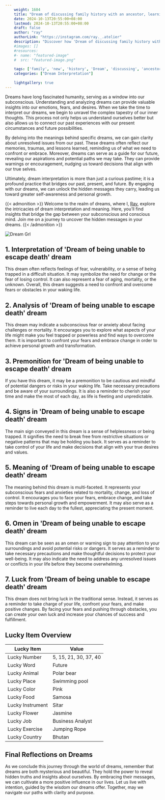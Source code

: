 ```yaml
---
    weight: 1604
    title: "Dream of discussing family history with an ancestor, learning new insights."  # Assuming 'title' column exists
    date: 2024-10-13T20:55:00+08:00
    lastmod: 2024-10-13T20:55:00+08:00
    draft: false
    author: "ray"
    authorLink: "https://instagram.com/ray._.atelier"
    description: "Discover how 'Dream of discussing family history with an ancestor, learning new insights.' can interpret your future and uncover its significant meanings in your life."
    #images: []
    #resources:
    #- name: "featured-image"
    #  src: "featured-image.png"
    
    tags: ['family', 'new', 'history', 'Dream', 'discussing', 'ancestor,', 'learning', 'an', 'insights.', 'of', 'with']
    categories: ["Dream Interpretation"]
    
    lightgallery: true
---
```

    
Dreams have long fascinated humanity, serving as a window into our subconscious. Understanding and analyzing dreams can provide valuable insights into our emotions, fears, and desires. When we take the time to interpret our dreams, we begin to unravel the complex tapestry of our inner thoughts. This process not only helps us understand ourselves better but also allows us to connect our past experiences with our present circumstances and future possibilities.

By delving into the meanings behind specific dreams, we can gain clarity about unresolved issues from our past. These dreams often reflect our memories, traumas, and lessons learned, reminding us of what we need to confront or embrace. Moreover, dreams can serve as a guide for our future, revealing our aspirations and potential paths we may take. They can provide warnings or encouragement, nudging us toward decisions that align with our true selves.

Ultimately, dream interpretation is more than just a curious pastime; it is a profound practice that bridges our past, present, and future. By engaging with our dreams, we can unlock the hidden messages they carry, leading us toward greater self-awareness and personal growth.

{{< admonition >}}
Welcome to the realm of dreams, where I, [Ray](https://instagram.com/ray._.atelier), explore the intricacies of dream interpretation and meaning. Here, you’ll find insights that bridge the gap between your subconscious and conscious mind. Join me on a journey to uncover the hidden messages in your dreams.
{{< /admonition >}}

![Dream Grl](https://cdn.pixabay.com/photo/2017/11/02/03/35/gothic-2910057_1280.jpg "Dream Grl")

## 1. Interpretation of 'Dream of being unable to escape death' dream
 This dream often reflects feelings of fear, vulnerability, or a sense of being trapped in a difficult situation. It may symbolize the need for change or the fear of losing control. It can also represent a fear of aging, mortality, or the unknown. Overall, this dream suggests a need to confront and overcome fears or obstacles in your waking life.

## 2. Analysis of 'Dream of being unable to escape death' dream
 This dream may indicate a subconscious fear or anxiety about facing challenges or mortality. It encourages you to explore what aspects of your life might make you feel trapped or powerless and find ways to overcome them. It is important to confront your fears and embrace change in order to achieve personal growth and transformation.

## 3. Premonition for 'Dream of being unable to escape death' dream
 If you have this dream, it may be a premonition to be cautious and mindful of potential dangers or risks in your waking life. Take necessary precautions and be aware of your surroundings. It is also a reminder to cherish your time and make the most of each day, as life is fleeting and unpredictable.

## 4. Signs in 'Dream of being unable to escape death' dream
 The main sign conveyed in this dream is a sense of helplessness or being trapped. It signifies the need to break free from restrictive situations or negative patterns that may be holding you back. It serves as a reminder to take control of your life and make decisions that align with your true desires and values.

## 5. Meaning of 'Dream of being unable to escape death' dream
 The meaning behind this dream is multi-faceted. It represents your subconscious fears and anxieties related to mortality, change, and loss of control. It encourages you to face your fears, embrace change, and take steps towards personal growth and empowerment. It may also serve as a reminder to live each day to the fullest, appreciating the present moment.

## 6. Omen in 'Dream of being unable to escape death' dream
 This dream can be seen as an omen or warning sign to pay attention to your surroundings and avoid potential risks or dangers. It serves as a reminder to take necessary precautions and make thoughtful decisions to protect your well-being. It may also indicate the need to address any unresolved issues or conflicts in your life before they become overwhelming.

## 7. Luck from 'Dream of being unable to escape death' dream
 This dream does not bring luck in the traditional sense. Instead, it serves as a reminder to take charge of your life, confront your fears, and make positive changes. By facing your fears and pushing through obstacles, you can create your own luck and increase your chances of success and fulfillment.

## Lucky Item Overview
| Lucky Item          | Value              |
|---------------|--------------------|
| Lucky Number        | 5, 15, 21, 30, 37, 40  |
| Lucky Word          | Future |
| Lucky Animal        | Polar bear |
| Lucky Place         | Swimming pool     |
| Lucky Color         | Pink     |
| Lucky Food          | Samosa      |
| Lucky Instrument    | Sitar |
| Lucky Flower        | Jasmine    |
| Lucky Job           | Business Analyst       |
| Lucky Exercise      | Jumping Rope  |
| Lucky Country       | Bhutan    |


##  Final Reflections on Dreams

As we conclude this journey through the world of dreams, remember that dreams are both mysterious and beautiful. They hold the power to reveal hidden truths and insights about ourselves. By embracing their messages, we can cultivate a more positive influence in our lives. Let us live with intention, guided by the wisdom our dreams offer. Together, may we navigate our paths with clarity and purpose.
